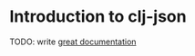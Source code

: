 # Introduction to clj-json

TODO: write [great documentation](http://jacobian.org/writing/what-to-write/)
